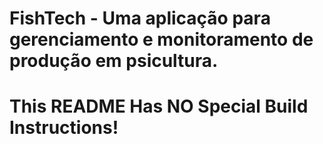# FishTech - Uma aplicação para gerenciamento e monitoramento de produção em psicultura.


This README Has NO Special Build Instructions!
===

